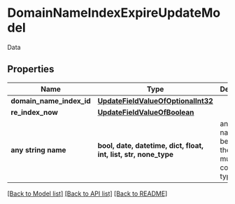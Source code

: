 # DomainNameIndexExpireUpdateModel

Data

## Properties
Name | Type | Description | Notes
------------ | ------------- | ------------- | -------------
**domain_name_index_id** | [**UpdateFieldValueOfOptionalInt32**](UpdateFieldValueOfOptionalInt32.md) |  | [optional] 
**re_index_now** | [**UpdateFieldValueOfBoolean**](UpdateFieldValueOfBoolean.md) |  | [optional] 
**any string name** | **bool, date, datetime, dict, float, int, list, str, none_type** | any string name can be used but the value must be the correct type | [optional]

[[Back to Model list]](../README.md#documentation-for-models) [[Back to API list]](../README.md#documentation-for-api-endpoints) [[Back to README]](../README.md)



